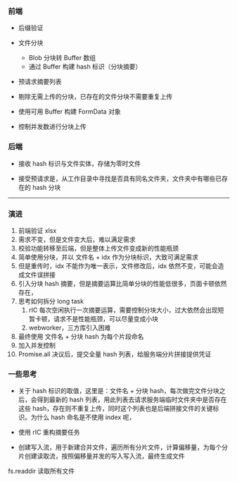 ### 前端

- 后缀验证

- 文件分块

  - Blob 分块转 Buffer 数组
  - 通过 Buffer 构建 hash 标识（分块摘要）

- 预请求摘要列表

- 剔除无需上传的分块，已存在的文件分块不需要重复上传

- 使用可用 Buffer 构建 FormData 对象

- 控制并发数进行分块上传

### 后端

- 接收 hash 标识与文件实体，存储为零时文件

- 接受预请求是，从工作目录中寻找是否具有同名文件夹，文件夹中有哪些已存在的 hash 分块

---

### 演进

1. 前端验证 xlsx
2. 需求不变，但是文件变大后，难以满足需求
3. 校验功能转移至后端，但是整体上传文件变成新的性能瓶颈
4. 简单使用分块，并以 文件名 + idx 作为分块标识，大致可满足需求
5. 但是重传时，idx 不能作为唯一表示，文件修改后，idx 依然不变，可能会造成文件误拼接
6. 引入分块 hash 摘要，但是摘要运算比简单分块的性能低很多，页面卡顿依然存在，
7. 思考如何拆分 long task
   1. rIC 每次空闲执行一次摘要运算，需要控制分块大小，过大依然会出现短暂卡顿，请求不是性能瓶颈，可以尽量变成小块
   2. webworker，三方库引入困难
8. 最终使用 文件名 + 分块 hash 为每个片段命名
9. 加入并发控制
10. Promise.all 决议后，提交全量 hash 列表，给服务端分片拼接提供凭证

### 一些思考

- 关于 hash 标识的取值，这里是：文件名 + 分块 hash，每次做完文件分块之后，会得到最新的 hash 列表，用此列表去请求服务端临时文件夹中是否存在这些 hash，存在则不重复上传，同时这个列表也是后端拼接文件的关键标识。为什么 hash 命名是不使用 index 呢，

- 使用 rIC 重构摘要任务

- 创建写入流，用于新建合并文件，遍历所有分片文件，计算偏移量，为每个分片创建读取流，按照偏移量并发的写入写入流，最终生成文件

fs.readdir 读取所有文件
